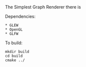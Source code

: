 The Simplest Graph Renderer there is

Dependencies:

    * GLEW
    * OpenGL
    * GLFW

To build:
    
    mkdir build
    cd build
    cmake ../
